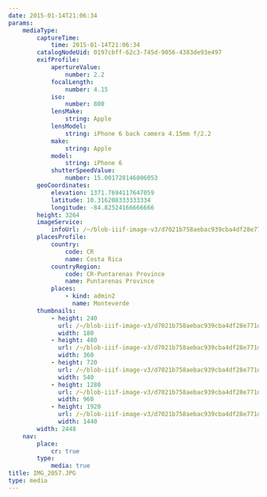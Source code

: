 ```yaml
---
date: 2015-01-14T21:06:34
params:
    mediaType:
        captureTime:
            time: 2015-01-14T21:06:34
        catalogNodeUid: 0197cbff-62c3-745d-9056-4383de93e497
        exifProfile:
            apertureValue:
                number: 2.2
            focalLength:
                number: 4.15
            iso:
                number: 800
            lensMake:
                string: Apple
            lensModel:
                string: iPhone 6 back camera 4.15mm f/2.2
            make:
                string: Apple
            model:
                string: iPhone 6
            shutterSpeedValue:
                number: 15.001728146806053
        geoCoordinates:
            elevation: 1371.7694117647059
            latitude: 10.316208333333334
            longitude: -84.82524166666666
        height: 3264
        imageService:
            infoUrl: /~/blob-iiif-image-v3/d7021b758aebac939cba4df28e771dd970bcf4b745d6f98812f6c4d87c952230/info.json
        placesProfile:
            country:
                code: CR
                name: Costa Rica
            countryRegion:
                code: CR-Puntarenas Province
                name: Puntarenas Province
            places:
                - kind: admin2
                  name: Monteverde
        thumbnails:
            - height: 240
              url: /~/blob-iiif-image-v3/d7021b758aebac939cba4df28e771dd970bcf4b745d6f98812f6c4d87c952230/full/180%2C240/0/default.jpg
              width: 180
            - height: 480
              url: /~/blob-iiif-image-v3/d7021b758aebac939cba4df28e771dd970bcf4b745d6f98812f6c4d87c952230/full/360%2C480/0/default.jpg
              width: 360
            - height: 720
              url: /~/blob-iiif-image-v3/d7021b758aebac939cba4df28e771dd970bcf4b745d6f98812f6c4d87c952230/full/540%2C720/0/default.jpg
              width: 540
            - height: 1280
              url: /~/blob-iiif-image-v3/d7021b758aebac939cba4df28e771dd970bcf4b745d6f98812f6c4d87c952230/full/960%2C1280/0/default.jpg
              width: 960
            - height: 1920
              url: /~/blob-iiif-image-v3/d7021b758aebac939cba4df28e771dd970bcf4b745d6f98812f6c4d87c952230/full/1440%2C1920/0/default.jpg
              width: 1440
        width: 2448
    nav:
        place:
            cr: true
        type:
            media: true
title: IMG_2057.JPG
type: media
---
```


